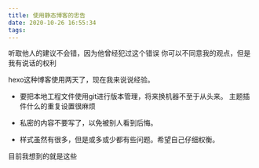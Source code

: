 ```yaml
---
title: 使用静态博客的忠告
date: 2020-10-26 16:55:34
tags:
---
```


听取他人的建议不会错，因为他曾经犯过这个错误
你可以不同意我的观点，但是我有说话的权利

<!--more-->

hexo这种博客使用两天了，现在我来说说经验。

+ 要把本地工程文件使用git进行版本管理，将来换机器不至于从头来。
主题插件什么的重复设置很麻烦

+ 私密的内容不要写了，以免被别人看到后悔。

+ 样式虽然有很多，但是或多或少都有些问题。希望自己仔细权衡。

目前我想到的就是这些

